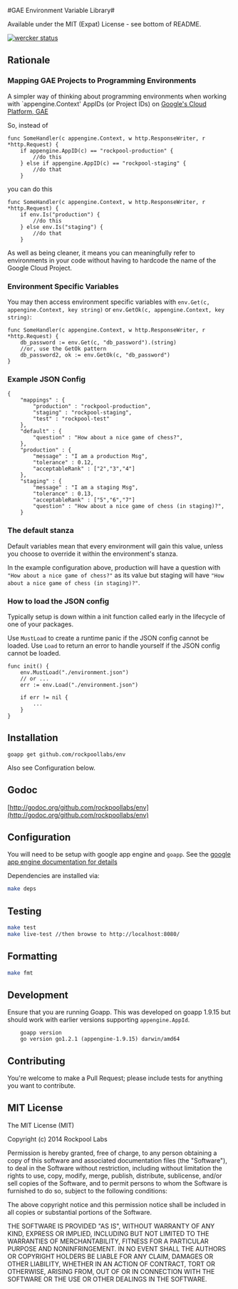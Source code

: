 #GAE Environment Variable Library#

Available under the MIT (Expat) License - see bottom of README.

[![wercker status](https://app.wercker.com/status/f972d38c3f08aa1f5ed3179631630995/m "wercker status")](https://app.wercker.com/project/bykey/f972d38c3f08aa1f5ed3179631630995)

## Rationale

### Mapping GAE Projects to Programming Environments

A simpler way of thinking about programming environments when working with `appengine.Context' AppIDs (or Project IDs) on [Google's Cloud Platform, GAE](https://cloud.google.com/appengine/docs)

So, instead of

```
func SomeHandler(c appengine.Context, w http.ResponseWriter, r *http.Request) {
	if appengine.AppID(c) == "rockpool-production" {
		//do this
	} else if appengine.AppID(c) == "rockpool-staging" {
		//do that
	}
```
you can do this

```
func SomeHandler(c appengine.Context, w http.ResponseWriter, r *http.Request) {
	if env.Is("production") {
		//do this
	} else env.Is("staging") {
		//do that
	}

```
As well as being cleaner, it means you can meaningfully refer to environments in your code without having to hardcode the name of the Google Cloud Project.

### Environment Specific Variables

You may then access environment specific variables with `env.Get(c, appengine.Context, key string)` or `env.GetOk(c, appengine.Context, key string)`:

```
func SomeHandler(c appengine.Context, w http.ResponseWriter, r *http.Request) {
	db_password := env.Get(c, "db_password").(string)
	//or, use the GetOk pattern
	db_password2, ok := env.GetOk(c, "db_password")
}
```

### Example JSON Config

```
{
    "mappings" : {
        "production" : "rockpool-production",
        "staging" : "rockpool-staging",
        "test" : "rockpool-test"
    },
	"default" : {
		"question" : "How about a nice game of chess?",
	},
	"production" : {
		"message" : "I am a production Msg",
		"tolerance" : 0.12,
		"acceptableRank" : ["2","3","4"]
	},
	"staging" : {
		"message" : "I am a staging Msg",
		"tolerance" : 0.13,
		"acceptableRank" : ["5","6","7"]
		"question" : "How about a nice game of chess (in staging)?",
	}
```


### The default stanza

Default variables mean that every environment will gain this value, unless you choose to override it within the environment's stanza.

In the example configuration above, production will have a question with `"How about a nice game of chess?"` as its value but staging will have `"How about a nice game of chess (in staging)?"`.

### How to load the JSON config

Typically setup is down within a init function called early in the lifecycle of one of your packages.

Use `MustLoad` to create a runtime panic if the JSON config cannot be loaded.
Use `Load` to return an error to handle yourself if the JSON config cannot be loaded.

```
func init() {
	env.MustLoad("./environment.json")
	// or ...
	err := env.Load("./environment.json")

	if err != nil {
		...
	}
}
```

## Installation

`goapp get github.com/rockpoollabs/env`

Also see Configuration below.

## Godoc
[http://godoc.org/github.com/rockpoollabs/env](http://godoc.org/github.com/rockpoollabs/env)

## Configuration

You will need to be setup with google app engine and `goapp`. See the [google app engine documentation for details](https://cloud.google.com/appengine/docs/go/gettingstarted/introduction)

Dependencies are installed via:
```bash
make deps
```

## Testing

```bash
make test
make live-test //then browse to http://localhost:8080/
```

## Formatting

```bash
make fmt
```

## Development

Ensure that you are running Goapp. This was developed on goapp 1.9.15 but should work with earlier versions supporting `appengine.AppId`.

```
	goapp version
	go version go1.2.1 (appengine-1.9.15) darwin/amd64
```

## Contributing

You're welcome to make a Pull Request; please include tests for anything you want to contribute.

## MIT License

The MIT License (MIT)

Copyright (c) 2014 Rockpool Labs

Permission is hereby granted, free of charge, to any person obtaining a copy
of this software and associated documentation files (the "Software"), to deal
in the Software without restriction, including without limitation the rights
to use, copy, modify, merge, publish, distribute, sublicense, and/or sell
copies of the Software, and to permit persons to whom the Software is
furnished to do so, subject to the following conditions:

The above copyright notice and this permission notice shall be included in
all copies or substantial portions of the Software.

THE SOFTWARE IS PROVIDED "AS IS", WITHOUT WARRANTY OF ANY KIND, EXPRESS OR
IMPLIED, INCLUDING BUT NOT LIMITED TO THE WARRANTIES OF MERCHANTABILITY,
FITNESS FOR A PARTICULAR PURPOSE AND NONINFRINGEMENT. IN NO EVENT SHALL THE
AUTHORS OR COPYRIGHT HOLDERS BE LIABLE FOR ANY CLAIM, DAMAGES OR OTHER
LIABILITY, WHETHER IN AN ACTION OF CONTRACT, TORT OR OTHERWISE, ARISING FROM,
OUT OF OR IN CONNECTION WITH THE SOFTWARE OR THE USE OR OTHER DEALINGS IN
THE SOFTWARE.
